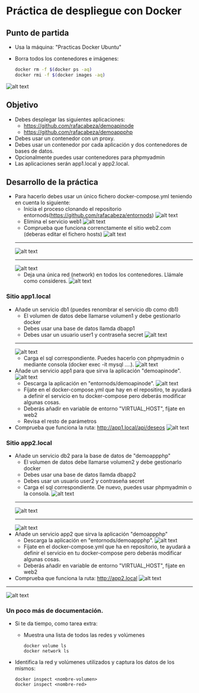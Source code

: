 # Práctica de despliegue con Docker

## Punto de partida

- Usa la máquina: "Practicas Docker Ubuntu"
- Borra todos los contenedores e imágenes:

  ```bash
  docker rm -f $(docker ps -aq)
  docker rmi -f $(docker images -aq)
  ```
![alt text](1.png)
## Objetivo

- Debes desplegar las siguientes aplicaciones:
  - https://github.com/rafacabeza/demoapinode
  - https://github.com/rafacabeza/demoappphp
- Debes usar un contenedor con un proxy.
- Debes usar un contenedor por cada aplicación y dos contenedores de bases de datos.
- Opcionalmente puedes usar contenedores para phpmyadmin
- Las aplicaciones serán app1.local y app2.local.

## Desarrollo de la práctica

- Para hacerlo debes usar un único fichero docker-compose.yml teniendo en cuenta lo siguiente:
  - Inicia el proceso clonando el repositorio entornods(https://github.com/rafacabeza/entornods)
  ![alt text](2.png)
  - Elimina el servicio web1
  ![alt text](3.png)
  - Comprueba que funciona correnctamente el sitio web2.com (deberas editar el fichero hosts)
  ![alt text](4.png)
  ***
  ![alt text](5.png)
  ***
  ![alt text](6.png)
  - Deja una única red (network) en todos los contenedores. Llámale como consideres.
  ![alt text](7.png)

### Sitio app1.local

- Añade un servicio db1 (puedes renombrar el servicio db como db1)
  - El volumen de datos debe llamarse volumen1 y debe gestionarlo docker
  - Debes usar una base de datos llamda dbapp1 
  - Debes usar un usuario user1 y contraseña secret
  ![alt text](8.png)
  ***
  ![alt text](20.png)
  - Carga el sql correspondiente. Puedes hacerlo con phpmyadmin o mediante consola (docker exec -it <contenedor> mysql ....).
  ![alt text](9.png)
- Añade un servicio app1 para que sirva la aplicación "demoapinode". 
![alt text](19.png)
  - Descarga la aplicación en "entornods/demoapinode".
  ![alt text](10.png)
  - Fíjate en el docker-compose.yml que hay en el repositiro, te ayudará a definir el servicio en tu docker-compose pero deberás modificar algunas cosas.
  - Deberás añadir en variable de entorno "VIRTUAL_HOST", fíjate en web2
  - Revisa el resto de parámetros
- Comprueba que funciona la ruta: http://app1.local/api/deseos
![alt text](18.png)

### Sitio app2.local

- Añade un servicio db2 para la base de datos de "demoappphp"
  - El volumen de datos debe llamarse volumen2 y debe gestionarlo docker
  - Debes usar una base de datos llamda dbapp2 
  - Debes usar un usuario user2 y contraseña secret
  - Carga el sql correspondiente. De nuevo, puedes usar phpmyadmin o la consola.
  ![alt text](12.png)
  ***
  ![alt text](13.png)
  ***
  ![alt text](16.png)
- Añade un servicio app2 que sirva la aplicación "demoappphp"
  - Descarga la aplicación en "entornods/demoappphp".
  ![alt text](14.png)
  - Fíjate en el docker-compose.yml que ha en repositorio, te ayudará a definir el servicio en tu docker-compose pero deberás modificar algunas cosas.
  - Deberás añadir en variable de entorno "VIRTUAL_HOST", fíjate en web2
- Comprueba que funciona la ruta: http://app2.local
![alt text](15.png)
***
![alt text](17.png)

### Un poco más de documentación. 

- Si te da tiempo, como tarea extra:
  - Muestra una lista de todos las redes y volúmenes  

    ```
    docker volume ls
    docker network ls
    ```

- Identifica la red y volúmenes utilizados y captura los datos de los mismos:

    ```
    docker inspect <nombre-volumen>
    docker inspect <nombre-red>
    ```
